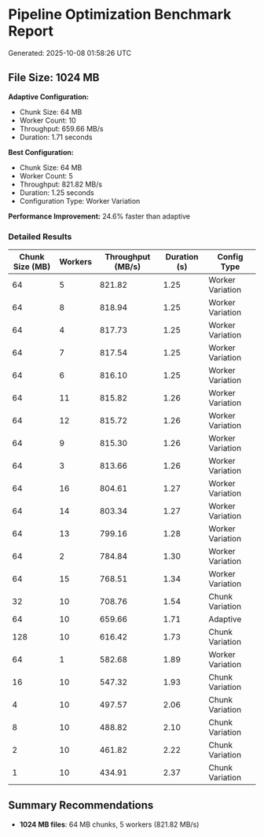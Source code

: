 # Pipeline Optimization Benchmark Report

Generated: 2025-10-08 01:58:26 UTC

## File Size: 1024 MB

**Adaptive Configuration:**
- Chunk Size: 64 MB
- Worker Count: 10
- Throughput: 659.66 MB/s
- Duration: 1.71 seconds

**Best Configuration:**
- Chunk Size: 64 MB
- Worker Count: 5
- Throughput: 821.82 MB/s
- Duration: 1.25 seconds
- Configuration Type: Worker Variation

**Performance Improvement:** 24.6% faster than adaptive

### Detailed Results

| Chunk Size (MB) | Workers | Throughput (MB/s) | Duration (s) | Config Type |
|-----------------|---------|-------------------|--------------|-------------|
| 64 | 5 | 821.82 | 1.25 | Worker Variation |
| 64 | 8 | 818.94 | 1.25 | Worker Variation |
| 64 | 4 | 817.73 | 1.25 | Worker Variation |
| 64 | 7 | 817.54 | 1.25 | Worker Variation |
| 64 | 6 | 816.10 | 1.25 | Worker Variation |
| 64 | 11 | 815.82 | 1.26 | Worker Variation |
| 64 | 12 | 815.72 | 1.26 | Worker Variation |
| 64 | 9 | 815.30 | 1.26 | Worker Variation |
| 64 | 3 | 813.66 | 1.26 | Worker Variation |
| 64 | 16 | 804.61 | 1.27 | Worker Variation |
| 64 | 14 | 803.34 | 1.27 | Worker Variation |
| 64 | 13 | 799.16 | 1.28 | Worker Variation |
| 64 | 2 | 784.84 | 1.30 | Worker Variation |
| 64 | 15 | 768.51 | 1.34 | Worker Variation |
| 32 | 10 | 708.76 | 1.54 | Chunk Variation |
| 64 | 10 | 659.66 | 1.71 | Adaptive |
| 128 | 10 | 616.42 | 1.73 | Chunk Variation |
| 64 | 1 | 582.68 | 1.89 | Worker Variation |
| 16 | 10 | 547.32 | 1.93 | Chunk Variation |
| 4 | 10 | 497.57 | 2.06 | Chunk Variation |
| 8 | 10 | 488.82 | 2.10 | Chunk Variation |
| 2 | 10 | 461.82 | 2.22 | Chunk Variation |
| 1 | 10 | 434.91 | 2.37 | Chunk Variation |

## Summary Recommendations

- **1024 MB files**: 64 MB chunks, 5 workers (821.82 MB/s)
